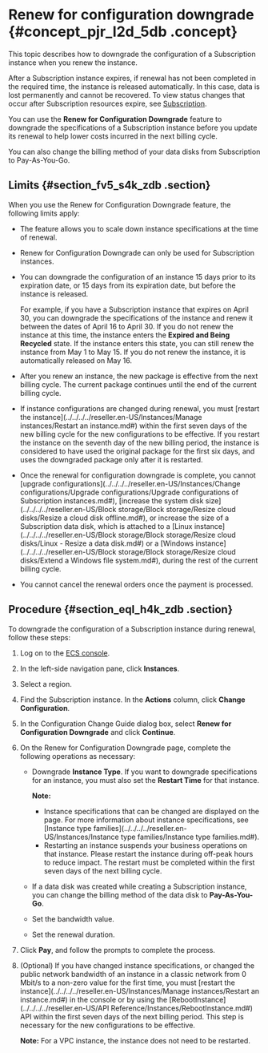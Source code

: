 # Renew for configuration downgrade {#concept_pjr_l2d_5db .concept}

This topic describes how to downgrade the configuration of a Subscription instance when you renew the instance.

After a Subscription instance expires, if renewal has not been completed in the required time, the instance is released automatically. In this case, data is lost permanently and cannot be recovered. To view status changes that occur after Subscription resources expire, see [Subscription](reseller.en-US/Pricing/Subscription.md#).

You can use the **Renew for Configuration Downgrade** feature to downgrade the specifications of a Subscription instance before you update its renewal to help lower costs incurred in the next billing cycle.

You can also change the billing method of your data disks from Subscription to Pay-As-You-Go.

## Limits {#section_fv5_s4k_zdb .section}

When you use the Renew for Configuration Downgrade feature, the following limits apply:

-   The feature allows you to scale down instance specifications at the time of renewal.
-   Renew for Configuration Downgrade can only be used for Subscription instances.
-   You can downgrade the configuration of an instance 15 days prior to its expiration date, or 15 days from its expiration date, but before the instance is released.

    For example, if you have a Subscription instance that expires on April 30, you can downgrade the specifications of the instance and renew it between the dates of April 16 to April 30. If you do not renew the instance at this time, the instance enters the **Expired and Being Recycled** state. If the instance enters this state, you can still renew the instance from May 1 to May 15. If you do not renew the instance, it is automatically released on May 16.

-   After you renew an instance, the new package is effective from the next billing cycle. The current package continues until the end of the current billing cycle.
-   If instance configurations are changed during renewal, you must [restart the instance](../../../../reseller.en-US/Instances/Manage instances/Restart an instance.md#) within the first seven days of the new billing cycle for the new configurations to be effective. If you restart the instance on the seventh day of the new billing period, the instance is considered to have used the original package for the first six days, and uses the downgraded package only after it is restarted.
-   Once the renewal for configuration downgrade is complete, you cannot [upgrade configurations](../../../../reseller.en-US/Instances/Change configurations/Upgrade configurations/Upgrade configurations of Subscription instances.md#), [increase the system disk size](../../../../reseller.en-US/Block storage/Block storage/Resize cloud disks/Resize a cloud disk offline.md#), or increase the size of a Subscription data disk, which is attached to a [Linux instance](../../../../reseller.en-US/Block storage/Block storage/Resize cloud disks/Linux - Resize a data disk.md#) or a [Windows instance](../../../../reseller.en-US/Block storage/Block storage/Resize cloud disks/Extend a Windows file system.md#), during the rest of the current billing cycle.
-   You cannot cancel the renewal orders once the payment is processed.

## Procedure {#section_eql_h4k_zdb .section}

To downgrade the configuration of a Subscription instance during renewal, follow these steps:

1.  Log on to the [ECS console](https://partners-intl.console.aliyun.com/#/ecs).
2.  In the left-side navigation pane, click **Instances**.
3.  Select a region.
4.  Find the Subscription instance. In the **Actions** column, click **Change Configuration**.
5.  In the Configuration Change Guide dialog box, select **Renew for Configuration Downgrade** and click **Continue**.
6.  On the Renew for Configuration Downgrade page, complete the following operations as necessary:
    -   Downgrade **Instance Type**. If you want to downgrade specifications for an instance, you must also set the **Restart Time** for that instance.

        **Note:** 

        -   Instance specifications that can be changed are displayed on the page. For more information about instance specifications, see [Instance type families](../../../../reseller.en-US/Instances/Instance type families/Instance type families.md#).
        -   Restarting an instance suspends your business operations on that instance. Please restart the instance during off-peak hours to reduce impact. The restart must be completed within the first seven days of the next billing cycle.
    -   If a data disk was created while creating a Subscription instance, you can change the billing method of the data disk to **Pay-As-You-Go**.
    -   Set the bandwidth value.
    -   Set the renewal duration.
7.  Click **Pay**, and follow the prompts to complete the process.
8.  \(Optional\) If you have changed instance specifications, or changed the public network bandwidth of an instance in a classic network from 0 Mbit/s to a non-zero value for the first time, you must [restart the instance](../../../../reseller.en-US/Instances/Manage instances/Restart an instance.md#) in the console or by using the [RebootInstance](../../../../reseller.en-US/API Reference/Instances/RebootInstance.md#) API within the first seven days of the next billing period. This step is necessary for the new configurations to be effective.

    **Note:** For a VPC instance, the instance does not need to be restarted.


